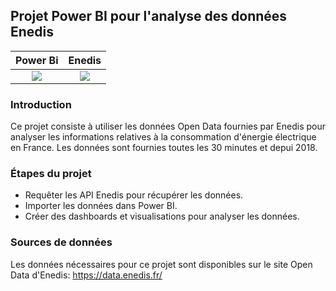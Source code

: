 ## Projet Power BI pour l'analyse des données Enedis

Power Bi             |  Enedis
:-------------------------:|:-------------------------:
![](https://global-uploads.webflow.com/5e45e7fa0ca16f06c09e1e56/61d869387b27631ea8f491b5_Banniere%20blog%20-%20ERP.png)  |  ![](https://www.fournisseurs-electricite.com/sites/fournisseurs-electricite.com/files/2019-12/enedis-presentation.png)

### Introduction
Ce projet consiste à utiliser les données Open Data fournies par Enedis pour analyser les informations relatives à la consommation d'énergie électrique en France. Les données sont fournies toutes les 30 minutes et depui 2018.

### Étapes du projet
- Requêter les API Enedis pour récupérer les données.
- Importer les données dans Power BI.
- Créer des dashboards et visualisations pour analyser les données.

### Sources de données
Les données nécessaires pour ce projet sont disponibles sur le site Open Data d'Enedis: https://data.enedis.fr/


